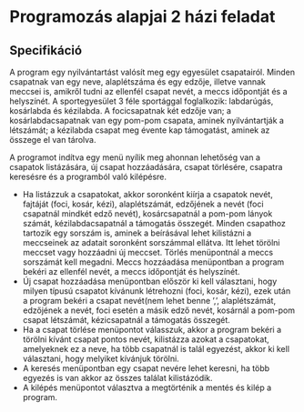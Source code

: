 # Programozás alapjai 2 házi feladat

## Specifikáció

A program egy nyilvántartást valósít meg egy egyesület csapatairól. Minden csapatnak van egy 
neve, alaplétszáma és egy edzője, illetve vannak meccsei is, amikről tudni az ellenfél csapat nevét, 
a meccs időpontját és a helyszínét. A sportegyesület 3 féle sportággal foglalkozik: labdarúgás, 
kosárlabda és kézilabda. A focicsapatnak két edzője van; a kosárlabdacsapatnak van egy pom-pom csapata, aminek nyilvántartják a létszámát; a kézilabda csapat meg évente kap támogatást,
aminek az összege el van tárolva.

A programot indítva egy menü nyílik meg ahonnan lehetőség van a csapatok listázására, új csapat 
hozzáadására, csapat törlésére, csapatra keresésre és a programból való kilépésre.
* Ha listázzuk a csapatokat, akkor soronként kiírja a csapatok nevét, fajtáját (foci, kosár, 
kézi), alaplétszámát, edzőjének a nevét (foci csapatnál mindkét edző nevét), 
kosárcsapatnál a pom-pom lányok számát, kézilabdacsapatnál a támogatás összegét.
Minden csapathoz tartozik egy sorszám is, aminek a beírásával lehet kilistázni a 
meccseinek az adatait soronként sorszámmal ellátva. Itt lehet törölni meccset vagy 
hozzáadni új meccset. Törlés menüpontnál a meccs sorszámát kell megadni. Meccs 
hozzáadása menüpontban a program bekéri az ellenfél nevét, a meccs időpontját és 
helyszínét.
* Új csapat hozzáadása menüpontban először ki kell választani, hogy milyen típusú csapatot 
kívánunk létrehozni (foci, kosár, kézi), ezek után a program bekéri a csapat nevét(nem 
lehet benne ’,’, alaplétszámát, edzőjének a nevét, foci esetén a másik edző nevét, kosárnál 
a pom-pom csapat létszámát, kézicsapatnál a támogatás összegét.
* Ha a csapat törlése menüpontot válasszuk, akkor a program bekéri a törölni kívánt csapat 
pontos nevét, kilistázza azokat a csapatokat, amelyeknek ez a neve, ha több csapatnál is 
talál egyezést, akkor ki kell választani, hogy melyiket kívánjuk törölni.
* A keresés menüpontban egy csapat nevére lehet keresni, ha több egyezés is van akkor az 
összes találat kilistázódik.
* A kilépés menüpontot választva a megtörténik a mentés és kilép a program.
